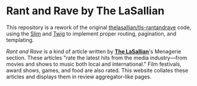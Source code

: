 # Rant and Rave by The LaSallian

This repository is a rework of the original [thelasallian/tls-rantandrave](https://github.com/thelasallian/tls-rantandrave) code, 
using the [Slim](https://www.slimframework.com/) and [Twig](https://twig.symfony.com/) to implement proper routing, pagination, 
and templating.

*Rant and Rave* is a kind of article written by [**The LaSallian**](https://thelasallian.com/)'s Menagerie section. These articles 
"rate the latest hits from the media industry—from movies and shows to music both local and international." Film festivals, award 
shows, games, and food are also rated. This website collates these articles and displays them in review aggregator-like pages.
